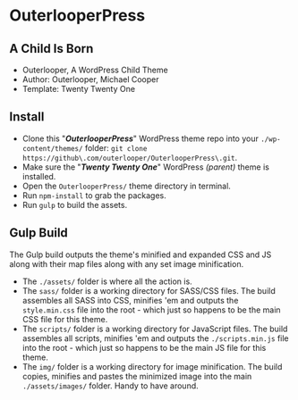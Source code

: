 # OuterlooperPress

## A Child Is Born

- Outerlooper, A WordPress Child Theme
- Author: Outerlooper, Michael Cooper
- Template: Twenty Twenty One

## Install

- Clone this "***OuterlooperPress***" WordPress theme repo into your `./wp-content/themes/` folder: `git clone https://github\.com/outerlooper/OuterlooperPress\.git`.
- Make sure the "***Twenty Twenty One***" WordPress *(parent)* theme is installed.
- Open the `OuterlooperPress/` theme directory in terminal.
- Run `npm-install` to grab the packages.
- Run `gulp` to build the assets.

## Gulp Build

The Gulp build outputs the theme's minified and expanded CSS and JS along with their map files along with any set image minification.

- The `./assets/` folder is where all the action is.
- The `sass/` folder is a working directory for SASS/CSS files. The build assembles all SASS into CSS, minifies 'em and outputs the `style.min.css` file into the root - which just so happens to be the main CSS file for this theme.
- The `scripts/` folder is a working directory for JavaScript files. The build assembles all scripts, minifies 'em and outputs the `./scripts.min.js` file into the root - which just so happens to be the main JS file for this theme.
- The `img/` folder is a working directory for image minification. The build copies, minifies and pastes the minimized image into the main `./assets/images/` folder. Handy to have around.

